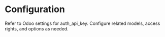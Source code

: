 # Configuration

Refer to Odoo settings for auth_api_key. Configure related models, access rights, and options as needed.
